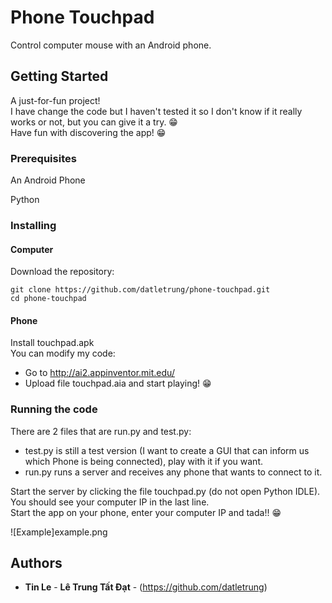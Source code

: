 # Phone Touchpad

Control computer mouse with an Android phone.

## Getting Started

A just-for-fun project!  
I have change the code but I haven't tested it so I don't know if it really works or not, but you can give it a try. 😁  
Have fun with discovering the app! 😁  

### Prerequisites

An Android Phone  

Python  

### Installing

#### Computer

Download the repository:  

```
git clone https://github.com/datletrung/phone-touchpad.git  
cd phone-touchpad  
```

#### Phone

Install touchpad.apk  
You can modify my code:  
  - Go to http://ai2.appinventor.mit.edu/
  - Upload file touchpad.aia and start playing! 😁  

### Running the code

There are 2 files that are run.py and test.py:  
  - test.py is still a test version (I want to create a GUI that can inform us which Phone is being connected), play with it if you want.  
  - run.py runs a server and receives any phone that wants to connect to it.  

Start the server by clicking the file touchpad.py (do not open Python IDLE). You should see your computer IP in the last line.  
Start the app on your phone, enter your computer IP and tada!! 😁  

![Example]example.png

## Authors  

* **Tin Le** - **Lê Trung Tất Đạt** - (https://github.com/datletrung)  